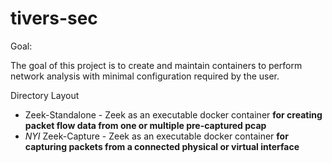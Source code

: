# tivers-sec

Goal:

The goal of this project is to create and maintain containers to perform network analysis with minimal configuration required by the user. 

Directory Layout

* Zeek-Standalone - Zeek as an executable docker container **for creating packet flow data from one or multiple pre-captured pcap**
* *NYI* Zeek-Capture - Zeek as an executable docker container **for capturing packets from a connected physical or virtual interface**

